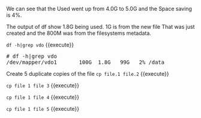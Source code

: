 We can see that the Used went up from 4.0G to 5.0G
and the Space saving is 4%.

The output of df show 1.8G being used. 1G is from the new file
That was just created and the 800M was from the filesystems
metadata.

`df -h|grep vdo` {{execute}}

<pre class="file">
# df -h|grep vdo
/dev/mapper/vdo1       100G  1.8G   99G   2% /data
</pre>

Create 5 duplicate copies of the file
`cp file.1 file.2` {{execute}}

`cp file 1 file 3` {{execute}}

`cp file 1 file 4` {{execute}}

`cp file 1 file 5` {{execute}}


